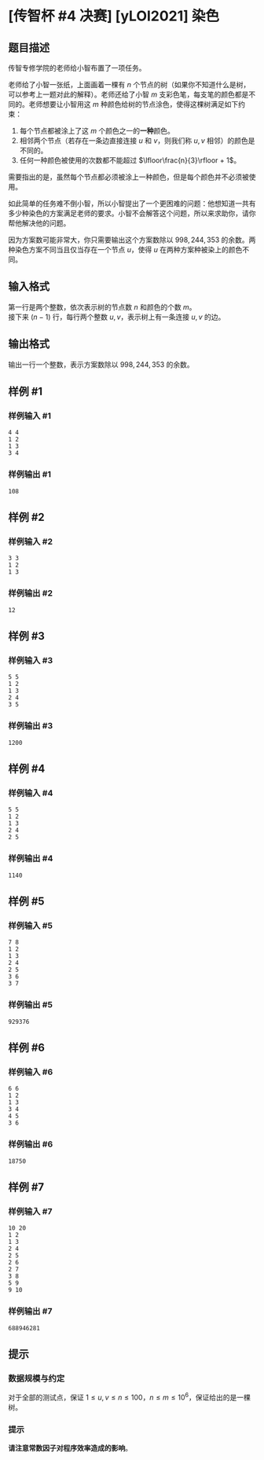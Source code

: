 # [传智杯 #4 决赛] [yLOI2021] 染色

## 题目描述

传智专修学院的老师给小智布置了一项任务。

老师给了小智一张纸，上面画着一棵有 $n$ 个节点的树（如果你不知道什么是树，可以参考上一题对此的解释）。老师还给了小智 $m$ 支彩色笔，每支笔的颜色都是不同的。老师想要让小智用这 $m$ 种颜色给树的节点涂色，使得这棵树满足如下约束：

1. 每个节点都被涂上了这 $m$ 个颜色之一的**一种**颜色。
2. 相邻两个节点（若存在一条边直接连接 $u$ 和 $v$，则我们称 $u,v$ 相邻）的颜色是不同的。
3. 任何一种颜色被使用的次数都不能超过 $\lfloor\frac{n}{3}\rfloor + 1$。

需要指出的是，虽然每个节点都必须被涂上一种颜色，但是每个颜色并不必须被使用。

如此简单的任务难不倒小智，所以小智提出了一个更困难的问题：他想知道一共有多少种染色的方案满足老师的要求。小智不会解答这个问题，所以来求助你，请你帮他解决他的问题。

因为方案数可能非常大，你只需要输出这个方案数除以 $998,244,353$ 的余数。两种染色方案不同当且仅当存在一个节点 $u$，使得 $u$ 在两种方案种被染上的颜色不同。

## 输入格式

第一行是两个整数，依次表示树的节点数 $n$ 和颜色的个数 $m$。  
接下来 $(n - 1)$ 行，每行两个整数 $u, v$，表示树上有一条连接 $u, v$ 的边。

## 输出格式

输出一行一个整数，表示方案数除以 $998,244,353$ 的余数。

## 样例 #1

### 样例输入 #1
```
4 4
1 2
1 3
3 4
```

### 样例输出 #1

```
108
```

## 样例 #2

### 样例输入 #2
```
3 3
1 2
1 3
```

### 样例输出 #2

```
12
```

## 样例 #3

### 样例输入 #3
```
5 5
1 2
1 3
2 4
3 5
```

### 样例输出 #3

```
1200
```

## 样例 #4

### 样例输入 #4
```
5 5
1 2
1 3
2 4
2 5
```

### 样例输出 #4

```
1140
```

## 样例 #5

### 样例输入 #5
```
7 8
1 2
1 3
2 4
2 5
3 6
3 7
```

### 样例输出 #5

```
929376
```

## 样例 #6

### 样例输入 #6
```
6 6
1 2
1 3
3 4
4 5
3 6
```

### 样例输出 #6

```
18750
```

## 样例 #7

### 样例输入 #7
```
10 20
1 2
1 3
2 4
2 5
2 6
2 7
3 8
5 9
9 10
```

### 样例输出 #7

```
688946281
```

## 提示

### 数据规模与约定

对于全部的测试点，保证 $1 \leq u, v \leq n\leq 100$，$n \leq m \leq 10^6$，保证给出的是一棵树。

### 提示

**请注意常数因子对程序效率造成的影响**。
